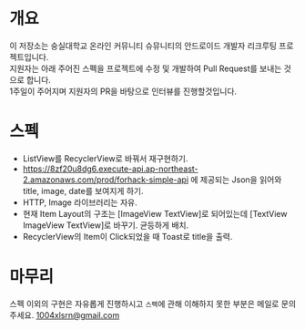 # 개요
이 저장소는 숭실대학교 온라인 커뮤니티 슈뮤니티의 안드로이드 개발자 리크루팅 프로젝트입니다.  
지원자는 아래 주어진 스펙을 프로젝트에 수정 및 개발하여 Pull Request를 보내는 것으로 합니다.  
1주일이 주어지며 지원자의 PR을 바탕으로 인터뷰를 진행할것입니다.

# 스펙
- ListView를 RecyclerView로 바꿔서 재구현하기.
- https://8zf20u8dg6.execute-api.ap-northeast-2.amazonaws.com/prod/forhack-simple-api 에 제공되는 Json을 읽어와 title, image, date를 보여지게 하기.
- HTTP, Image 라이브러리는 자유.
- 현재 Item Layout의 구조는 [ImageView  TextView]로 되어있는데 [TextView ImageView TextView]로 바꾸기. 균등하게 배치.
- RecyclerView의 Item이 Click되었을 때 Toast로 title을 출력.
  
# 마무리
스펙 이외의 구현은 자유롭게 진행하시고 `스펙`에 관해 이해하지 못한 부분은 메일로 문의주세요.
1004xlsrn@gmail.com
